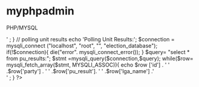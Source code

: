 # myphpadmin
PHP/MYSQL
<?php
$connection = mysqli_connect ("localhost", "root", "", "election_database");

if(!$connection){

die("error". mysqli_connect_error());

}

// summed polling unit

echo 'Summed Polling Unit';
$query= "select * from summed_total_of_pu_result";

$stmt =mysqli_query($connection,$query);

while($row= mysqli_fetch_array($stmt, MYSQLI_ASSOC)){

    echo $row ['id'] .  ' ' .$row['party'] . ' ' .$row['pu_result']. '  '  .$row['lga_name']. '  ' .$row['pu_results_id'] .'</br>' ;


}

// polling unit results

echo 'Polling Unit Results:';
$connection = mysqli_connect ("localhost", "root", "", "election_database");

if(!$connection){

die("error". mysqli_connect_error());

}

$query= "select * from pu_results:";

$stmt =mysqli_query($connection,$query);
while($row= mysqli_fetch_array($stmt, MYSQLI_ASSOC)){

    echo $row ['id'] .  ' ' .$row['party'] . ' ' .$row['pu_result']. '  '  .$row['lga_name'] .'</br>' ;


}




?>
